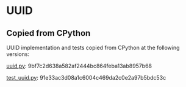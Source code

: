 # UUID

## Copied from CPython
UUID implementation and tests copied from CPython at the following versions:

[uuid.py](https://github.com/python/cpython/blob/9bf7c2d638a582af2444bc864feba13ab8957b68/Lib/uuid.py): 9bf7c2d638a582af2444bc864feba13ab8957b68

[test_uuid.py](https://github.com/python/cpython/blob/91e33ac3d08a1c6004c469da2c0e2a97b5bdc53c/Lib/test/test_uuid.py): 91e33ac3d08a1c6004c469da2c0e2a97b5bdc53c
